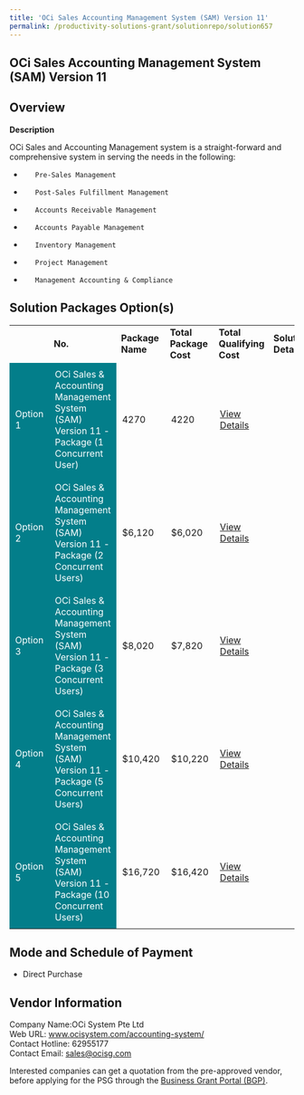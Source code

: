 ```yaml
---
title: 'OCi Sales Accounting Management System (SAM) Version 11'
permalink: /productivity-solutions-grant/solutionrepo/solution657
---
```


## OCi Sales Accounting Management System (SAM) Version 11

## Overview

**Description**

OCi Sales and Accounting Management system is a straight-forward and comprehensive system in serving the needs in the following:
 
-        Pre-Sales Management
-        Post-Sales Fulfillment Management
-        Accounts Receivable Management
-        Accounts Payable Management
-        Inventory Management
-        Project Management
-        Management Accounting & Compliance

## Solution Packages Option(s)

<table>
<th>
<td><b>No.</b></td>
<td><b>Package Name</b></td>
<td><b>Total Package Cost</b></td>
<td><b>Total Qualifying Cost</b></td>
<td><b>Solution Details</b></td>
</th>
<tr>
<td style='padding: 10px; background-color: #037E8A; color: #FFFFFF;'>Option 1</td>
<td style='padding: 10px; background-color: #037E8A; color: #FFFFFF;'>OCi Sales & Accounting Management System (SAM) Version 11 -Package (1 Concurrent User)</td>
<td style='padding: 10px;'>4270</td>
<td style='padding: 10px;'>4220</td>
<td style='padding: 10px;'><a href='https://www.gobusiness.gov.sg/images/psg/Desensitised_OCi_SYSTEMS_20200267_Annex_3_20200707122945_Part_1.pdf' target='_blank'>View Details</a></td>
</tr>
<tr>
<td style='padding: 10px; background-color: #037E8A; color: #FFFFFF;'>Option 2</td>
<td style='padding: 10px; background-color: #037E8A; color: #FFFFFF;'>OCi Sales & Accounting Management System (SAM) Version 11 -Package (2 Concurrent Users)</td>
<td style='padding: 10px;'>$6,120</td>
<td style='padding: 10px;'>$6,020</td>
<td style='padding: 10px;'><a href='https://www.gobusiness.gov.sg/images/psg/Desensitised_OCi_SYSTEMS_20200267_Annex_3_20200707122945_Part_2.pdf' target='_blank'>View Details</a></td>
</tr>
<tr>
<td style='padding: 10px; background-color: #037E8A; color: #FFFFFF;'>Option 3</td>
<td style='padding: 10px; background-color: #037E8A; color: #FFFFFF;'>OCi Sales & Accounting Management System (SAM) Version 11 -Package (3 Concurrent Users)</td>
<td style='padding: 10px;'>$8,020</td>
<td style='padding: 10px;'>$7,820</td>
<td style='padding: 10px;'><a href='https://www.gobusiness.gov.sg/images/psg/Desensitised_OCi_SYSTEMS_20200267_Annex_3_20200707122945_Part_3.pdf' target='_blank'>View Details</a></td>
</tr>
<tr>
<td style='padding: 10px; background-color: #037E8A; color: #FFFFFF;'>Option 4</td>
<td style='padding: 10px; background-color: #037E8A; color: #FFFFFF;'>OCi Sales & Accounting Management System (SAM) Version 11 -Package (5 Concurrent Users)</td>
<td style='padding: 10px;'>$10,420</td>
<td style='padding: 10px;'>$10,220</td>
<td style='padding: 10px;'><a href='https://www.gobusiness.gov.sg/images/psg/Desensitised_OCi_SYSTEMS_20200267_Annex_3_20200707122945_Part_4.pdf' target='_blank'>View Details</a></td>
</tr>
<tr>
<td style='padding: 10px; background-color: #037E8A; color: #FFFFFF;'>Option 5</td>
<td style='padding: 10px; background-color: #037E8A; color: #FFFFFF;'>OCi Sales & Accounting Management System (SAM) Version 11 -Package (10 Concurrent Users)</td>
<td style='padding: 10px;'>$16,720</td>
<td style='padding: 10px;'>$16,420</td>
<td style='padding: 10px;'><a href='https://www.gobusiness.gov.sg/images/psg/Desensitised_OCi_SYSTEMS_20200267_Annex_3_20200707122945_Part_5.pdf' target='_blank'>View Details</a></td>
</tr>
</table>

## Mode and Schedule of Payment

 - Direct Purchase

## Vendor Information

 Company Name:OCi System Pte Ltd <br>Web URL: www.ocisystem.com/accounting-system/ <br>Contact Hotline: 62955177 <br>Contact Email: sales@ocisg.com <br>

Interested companies can get a quotation from the pre-approved vendor, before applying for the PSG through the <a href='https://www.businessgrants.gov.sg/' target='_blank' rel='noopener'>Business Grant Portal (BGP)</a>.

<script src="/jquery/resize-tables.js"></script>
